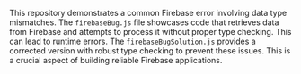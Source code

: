 This repository demonstrates a common Firebase error involving data type mismatches. The `firebaseBug.js` file showcases code that retrieves data from Firebase and attempts to process it without proper type checking.  This can lead to runtime errors. The `firebaseBugSolution.js` provides a corrected version with robust type checking to prevent these issues.  This is a crucial aspect of building reliable Firebase applications.